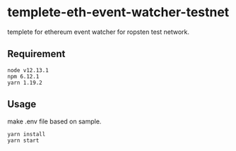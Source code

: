 # templete-eth-event-watcher-testnet
templete for ethereum event watcher for ropsten test network.

## Requirement

```
node v12.13.1
npm 6.12.1
yarn 1.19.2
```

## Usage

make .env file based on sample.

```
yarn install
yarn start
```
